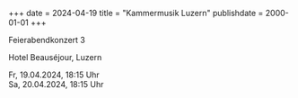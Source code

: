 +++
date = 2024-04-19
title = "Kammermusik Luzern"
publishdate = 2000-01-01
+++

Feierabendkonzert 3

Hotel Beauséjour, Luzern

Fr, 19.04.2024, 18:15 Uhr
<br>
Sa, 20.04.2024, 18:15 Uhr

